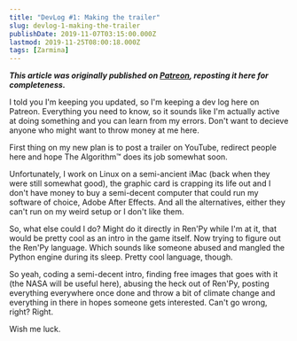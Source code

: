 ```yaml
---
title: "DevLog #1: Making the trailer"
slug: devlog-1-making-the-trailer
publishDate: 2019-11-07T03:15:00.000Z
lastmod: 2019-11-25T08:00:18.000Z
tags: [Zarmina]
---
```


***This article was originally published on *[Patreon](https://www.patreon.com/juju2143)*, reposting it here for completeness.***

I told you I'm keeping you updated, so I'm keeping a dev log here on Patreon. Everything you need to know, so it sounds like I'm actually active at doing something and you can learn from my errors. Don't want to decieve anyone who might want to throw money at me here.

First thing on my new plan is to post a trailer on YouTube, redirect people here and hope The Algorithm™ does its job somewhat soon.

Unfortunately, I work on Linux on a semi-ancient iMac (back when they were still somewhat good), the graphic card is crapping its life out and I don't have money to buy a semi-decent computer that could run my software of choice, Adobe After Effects. And all the alternatives, either they can't run on my weird setup or I don't like them.

So, what else could I do? Might do it directly in Ren'Py while I'm at it, that would be pretty cool as an intro in the game itself. Now trying to figure out the Ren'Py language. Which sounds like someone abused and mangled the Python engine during its sleep. Pretty cool language, though.

So yeah, coding a semi-decent intro, finding free images that goes with it (the NASA will be useful here), abusing the heck out of Ren'Py, posting everything everywhere once done and throw a bit of climate change and everything in there in hopes someone gets interested. Can't go wrong, right? Right.

Wish me luck.
